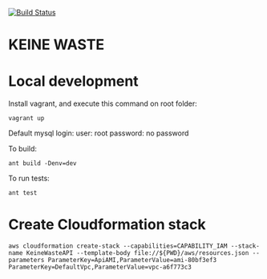 [![Build Status](https://travis-ci.org/keinewaste/keinewaste.svg?branch=master)](https://travis-ci.org/keinewaste/keinewaste)

# KEINE WASTE

# Local development

Install vagrant, and execute this command on root folder:


```
vagrant up
```

Default mysql login:
user: root
password: no password


To build:

```
ant build -Denv=dev
```

To run tests:

```
ant test
```


# Create Cloudformation stack

```
aws cloudformation create-stack --capabilities=CAPABILITY_IAM --stack-name KeineWasteAPI --template-body file://${PWD}/aws/resources.json --parameters ParameterKey=ApiAMI,ParameterValue=ami-80bf3ef3 ParameterKey=DefaultVpc,ParameterValue=vpc-a6f773c3
```




